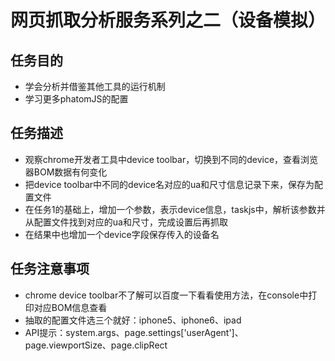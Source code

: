 # 网页抓取分析服务系列之二（设备模拟）

## 任务目的
* 学会分析并借鉴其他工具的运行机制
* 学习更多phatomJS的配置

## 任务描述
* 观察chrome开发者工具中device toolbar，切换到不同的device，查看浏览器BOM数据有何变化
* 把device toolbar中不同的device名对应的ua和尺寸信息记录下来，保存为配置文件
* 在任务1的基础上，增加一个参数，表示device信息，taskjs中，解析该参数并从配置文件找到对应的ua和尺寸，完成设置后再抓取
* 在结果中也增加一个device字段保存传入的设备名

## 任务注意事项
* chrome device toolbar不了解可以百度一下看看使用方法，在console中打印对应BOM信息查看
* 抽取的配置文件选三个就好：iphone5、iphone6、ipad
* API提示：system.args、page.settings['userAgent']、page.viewportSize、page.clipRect